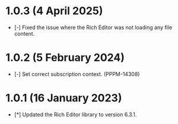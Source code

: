 # 1.0.3 (4 April 2025)

* [-] Fixed the issue where the Rich Editor was not loading any file content.

# 1.0.2 (5 February 2024)

* [-] Set correct subscription context. (PPPM-14308)

# 1.0.1 (16 January 2023)

* [*] Updated the Rich Editor library to version 6.3.1. 
